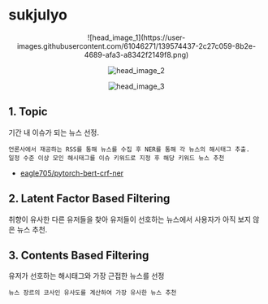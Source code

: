 # sukjulyo

<center>
![head_image_1](https://user-images.githubusercontent.com/61046271/139574437-2c27c059-8b2e-4689-afa3-a8342f2149f8.png)
	
![head_image_2](https://user-images.githubusercontent.com/61046271/139574438-1aed1392-88c2-4fd8-be6d-8841bba90baa.png)
	
![head_image_3](https://user-images.githubusercontent.com/61046271/139574440-ad129b42-8c0f-44f4-910f-211b05f76300.png)
</center>

## 1. Topic
기간 내 이슈가 되는 뉴스 선정.<br/>

	언론사에서 재공하는 RSS를 통해 뉴스를 수집 후 NER를 통해 각 뉴스의 해시태그 추출.
	일정 수준 이상 모인 해시태그를 이슈 키워드로 지정 후 해당 키워드 뉴스 추천

- [eagle705/pytorch-bert-crf-ner](https://github.com/eagle705/pytorch-bert-crf-ner, 'pytorch-bert-crf-ner github link')

## 2. Latent Factor Based Filtering
취향이 유사한 다른 유저들을 찾아 유저들이 선호하는 뉴스에서 사용자가 아직 보지 않은 뉴스 추천.

## 3. Contents Based Filtering
유저가 선호하는 해시태그와 가장 근접한 뉴스를 선정

	뉴스 장르의 코사인 유사도를 계산하여 가장 유사한 뉴스 추천
